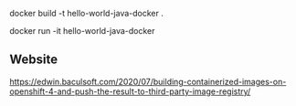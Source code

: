 docker build -t hello-world-java-docker .

docker run -it hello-world-java-docker


## Website
https://edwin.baculsoft.com/2020/07/building-containerized-images-on-openshift-4-and-push-the-result-to-third-party-image-registry/

